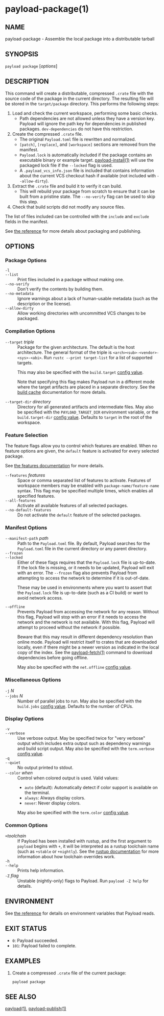 # payload-package(1)


## NAME

payload-package - Assemble the local package into a distributable tarball

## SYNOPSIS

`payload package` [_options_]

## DESCRIPTION

This command will create a distributable, compressed `.crate` file with the
source code of the package in the current directory. The resulting file will
be stored in the `target/package` directory. This performs the following
steps:

1. Load and check the current workspace, performing some basic checks.
    - Path dependencies are not allowed unless they have a version key. Payload
      will ignore the path key for dependencies in published packages.
      `dev-dependencies` do not have this restriction.
2. Create the compressed `.crate` file.
    - The original `Payload.toml` file is rewritten and normalized.
    - `[patch]`, `[replace]`, and `[workspace]` sections are removed from the
      manifest.
    - `Payload.lock` is automatically included if the package contains an
      executable binary or example target. [payload-install(1)](payload-install.html) will use the
      packaged lock file if the `--locked` flag is used.
    - A `.payload_vcs_info.json` file is included that contains information
      about the current VCS checkout hash if available (not included with
      `--allow-dirty`).
3. Extract the `.crate` file and build it to verify it can build.
    - This will rebuild your package from scratch to ensure that it can be
      built from a pristine state. The `--no-verify` flag can be used to skip
      this step.
4. Check that build scripts did not modify any source files.

The list of files included can be controlled with the `include` and `exclude`
fields in the manifest.

See [the reference](../reference/publishing.html) for more details about
packaging and publishing.

## OPTIONS

### Package Options

<dl>

<dt class="option-term" id="option-payload-package--l"><a class="option-anchor" href="#option-payload-package--l"></a><code>-l</code></dt>
<dt class="option-term" id="option-payload-package---list"><a class="option-anchor" href="#option-payload-package---list"></a><code>--list</code></dt>
<dd class="option-desc">Print files included in a package without making one.</dd>


<dt class="option-term" id="option-payload-package---no-verify"><a class="option-anchor" href="#option-payload-package---no-verify"></a><code>--no-verify</code></dt>
<dd class="option-desc">Don't verify the contents by building them.</dd>


<dt class="option-term" id="option-payload-package---no-metadata"><a class="option-anchor" href="#option-payload-package---no-metadata"></a><code>--no-metadata</code></dt>
<dd class="option-desc">Ignore warnings about a lack of human-usable metadata (such as the description
or the license).</dd>


<dt class="option-term" id="option-payload-package---allow-dirty"><a class="option-anchor" href="#option-payload-package---allow-dirty"></a><code>--allow-dirty</code></dt>
<dd class="option-desc">Allow working directories with uncommitted VCS changes to be packaged.</dd>


</dl>

### Compilation Options

<dl>

<dt class="option-term" id="option-payload-package---target"><a class="option-anchor" href="#option-payload-package---target"></a><code>--target</code> <em>triple</em></dt>
<dd class="option-desc">Package for the given architecture. The default is the host
architecture. The general format of the triple is
<code>&lt;arch&gt;&lt;sub&gt;-&lt;vendor&gt;-&lt;sys&gt;-&lt;abi&gt;</code>. Run <code>rustc --print target-list</code> for a
list of supported targets.</p>
<p>This may also be specified with the <code>build.target</code>
<a href="../reference/config.html">config value</a>.</p>
<p>Note that specifying this flag makes Payload run in a different mode where the
target artifacts are placed in a separate directory. See the
<a href="../guide/build-cache.html">build cache</a> documentation for more details.</dd>



<dt class="option-term" id="option-payload-package---target-dir"><a class="option-anchor" href="#option-payload-package---target-dir"></a><code>--target-dir</code> <em>directory</em></dt>
<dd class="option-desc">Directory for all generated artifacts and intermediate files. May also be
specified with the <code>PAYLOAD_TARGET_DIR</code> environment variable, or the
<code>build.target-dir</code> <a href="../reference/config.html">config value</a>.
Defaults to <code>target</code> in the root of the workspace.</dd>



</dl>

### Feature Selection

The feature flags allow you to control which features are enabled. When no
feature options are given, the `default` feature is activated for every
selected package.

See [the features documentation](../reference/features.html#command-line-feature-options)
for more details.

<dl>

<dt class="option-term" id="option-payload-package---features"><a class="option-anchor" href="#option-payload-package---features"></a><code>--features</code> <em>features</em></dt>
<dd class="option-desc">Space or comma separated list of features to activate. Features of workspace
members may be enabled with <code>package-name/feature-name</code> syntax. This flag may
be specified multiple times, which enables all specified features.</dd>


<dt class="option-term" id="option-payload-package---all-features"><a class="option-anchor" href="#option-payload-package---all-features"></a><code>--all-features</code></dt>
<dd class="option-desc">Activate all available features of all selected packages.</dd>


<dt class="option-term" id="option-payload-package---no-default-features"><a class="option-anchor" href="#option-payload-package---no-default-features"></a><code>--no-default-features</code></dt>
<dd class="option-desc">Do not activate the <code>default</code> feature of the selected packages.</dd>


</dl>


### Manifest Options

<dl>

<dt class="option-term" id="option-payload-package---manifest-path"><a class="option-anchor" href="#option-payload-package---manifest-path"></a><code>--manifest-path</code> <em>path</em></dt>
<dd class="option-desc">Path to the <code>Payload.toml</code> file. By default, Payload searches for the
<code>Payload.toml</code> file in the current directory or any parent directory.</dd>



<dt class="option-term" id="option-payload-package---frozen"><a class="option-anchor" href="#option-payload-package---frozen"></a><code>--frozen</code></dt>
<dt class="option-term" id="option-payload-package---locked"><a class="option-anchor" href="#option-payload-package---locked"></a><code>--locked</code></dt>
<dd class="option-desc">Either of these flags requires that the <code>Payload.lock</code> file is
up-to-date. If the lock file is missing, or it needs to be updated, Payload will
exit with an error. The <code>--frozen</code> flag also prevents Payload from
attempting to access the network to determine if it is out-of-date.</p>
<p>These may be used in environments where you want to assert that the
<code>Payload.lock</code> file is up-to-date (such as a CI build) or want to avoid network
access.</dd>


<dt class="option-term" id="option-payload-package---offline"><a class="option-anchor" href="#option-payload-package---offline"></a><code>--offline</code></dt>
<dd class="option-desc">Prevents Payload from accessing the network for any reason. Without this
flag, Payload will stop with an error if it needs to access the network and
the network is not available. With this flag, Payload will attempt to
proceed without the network if possible.</p>
<p>Beware that this may result in different dependency resolution than online
mode. Payload will restrict itself to crates that are downloaded locally, even
if there might be a newer version as indicated in the local copy of the index.
See the <a href="payload-fetch.html">payload-fetch(1)</a> command to download dependencies before going
offline.</p>
<p>May also be specified with the <code>net.offline</code> <a href="../reference/config.html">config value</a>.</dd>



</dl>

### Miscellaneous Options

<dl>
<dt class="option-term" id="option-payload-package--j"><a class="option-anchor" href="#option-payload-package--j"></a><code>-j</code> <em>N</em></dt>
<dt class="option-term" id="option-payload-package---jobs"><a class="option-anchor" href="#option-payload-package---jobs"></a><code>--jobs</code> <em>N</em></dt>
<dd class="option-desc">Number of parallel jobs to run. May also be specified with the
<code>build.jobs</code> <a href="../reference/config.html">config value</a>. Defaults to
the number of CPUs.</dd>


</dl>

### Display Options

<dl>
<dt class="option-term" id="option-payload-package--v"><a class="option-anchor" href="#option-payload-package--v"></a><code>-v</code></dt>
<dt class="option-term" id="option-payload-package---verbose"><a class="option-anchor" href="#option-payload-package---verbose"></a><code>--verbose</code></dt>
<dd class="option-desc">Use verbose output. May be specified twice for &quot;very verbose&quot; output which
includes extra output such as dependency warnings and build script output.
May also be specified with the <code>term.verbose</code>
<a href="../reference/config.html">config value</a>.</dd>


<dt class="option-term" id="option-payload-package--q"><a class="option-anchor" href="#option-payload-package--q"></a><code>-q</code></dt>
<dt class="option-term" id="option-payload-package---quiet"><a class="option-anchor" href="#option-payload-package---quiet"></a><code>--quiet</code></dt>
<dd class="option-desc">No output printed to stdout.</dd>


<dt class="option-term" id="option-payload-package---color"><a class="option-anchor" href="#option-payload-package---color"></a><code>--color</code> <em>when</em></dt>
<dd class="option-desc">Control when colored output is used. Valid values:</p>
<ul>
<li><code>auto</code> (default): Automatically detect if color support is available on the
terminal.</li>
<li><code>always</code>: Always display colors.</li>
<li><code>never</code>: Never display colors.</li>
</ul>
<p>May also be specified with the <code>term.color</code>
<a href="../reference/config.html">config value</a>.</dd>


</dl>

### Common Options

<dl>

<dt class="option-term" id="option-payload-package-+toolchain"><a class="option-anchor" href="#option-payload-package-+toolchain"></a><code>+</code><em>toolchain</em></dt>
<dd class="option-desc">If Payload has been installed with rustup, and the first argument to <code>payload</code>
begins with <code>+</code>, it will be interpreted as a rustup toolchain name (such
as <code>+stable</code> or <code>+nightly</code>).
See the <a href="https://dustlang.github.io/rustup/overrides.html">rustup documentation</a>
for more information about how toolchain overrides work.</dd>


<dt class="option-term" id="option-payload-package--h"><a class="option-anchor" href="#option-payload-package--h"></a><code>-h</code></dt>
<dt class="option-term" id="option-payload-package---help"><a class="option-anchor" href="#option-payload-package---help"></a><code>--help</code></dt>
<dd class="option-desc">Prints help information.</dd>


<dt class="option-term" id="option-payload-package--Z"><a class="option-anchor" href="#option-payload-package--Z"></a><code>-Z</code> <em>flag</em></dt>
<dd class="option-desc">Unstable (nightly-only) flags to Payload. Run <code>payload -Z help</code> for details.</dd>


</dl>


## ENVIRONMENT

See [the reference](../reference/environment-variables.html) for
details on environment variables that Payload reads.


## EXIT STATUS

* `0`: Payload succeeded.
* `101`: Payload failed to complete.


## EXAMPLES

1. Create a compressed `.crate` file of the current package:

       payload package

## SEE ALSO
[payload(1)](payload.html), [payload-publish(1)](payload-publish.html)
